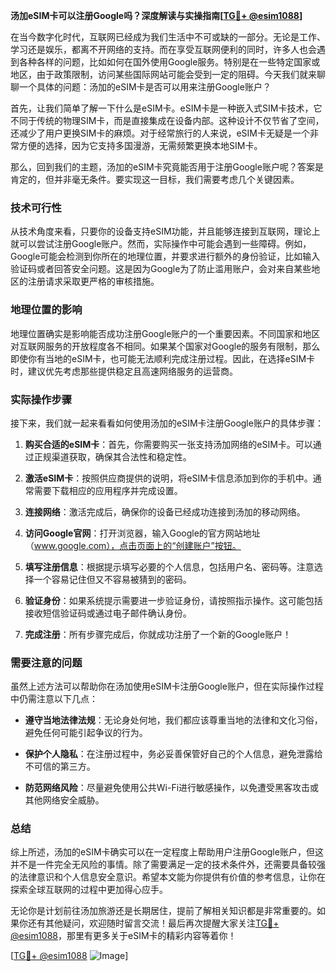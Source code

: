 **汤加eSIM卡可以注册Google吗？深度解读与实操指南[[TG💪+ @esim1088](https://t.me/s/esim1088)]**

在当今数字化时代，互联网已经成为我们生活中不可或缺的一部分。无论是工作、学习还是娱乐，都离不开网络的支持。而在享受互联网便利的同时，许多人也会遇到各种各样的问题，比如如何在国外使用Google服务。特别是在一些特定国家或地区，由于政策限制，访问某些国际网站可能会受到一定的阻碍。今天我们就来聊聊一个具体的问题：汤加的eSIM卡是否可以用来注册Google账户？

首先，让我们简单了解一下什么是eSIM卡。eSIM卡是一种嵌入式SIM卡技术，它不同于传统的物理SIM卡，而是直接集成在设备内部。这种设计不仅节省了空间，还减少了用户更换SIM卡的麻烦。对于经常旅行的人来说，eSIM卡无疑是一个非常方便的选择，因为它支持多国漫游，无需频繁更换本地SIM卡。

那么，回到我们的主题，汤加的eSIM卡究竟能否用于注册Google账户呢？答案是肯定的，但并非毫无条件。要实现这一目标，我们需要考虑几个关键因素。

### 技术可行性

从技术角度来看，只要你的设备支持eSIM功能，并且能够连接到互联网，理论上就可以尝试注册Google账户。然而，实际操作中可能会遇到一些障碍。例如，Google可能会检测到你所在的地理位置，并要求进行额外的身份验证，比如输入验证码或者回答安全问题。这是因为Google为了防止滥用账户，会对来自某些地区的注册请求采取更严格的审核措施。

### 地理位置的影响

地理位置确实是影响能否成功注册Google账户的一个重要因素。不同国家和地区对互联网服务的开放程度各不相同。如果某个国家对Google的服务有限制，那么即使你有当地的eSIM卡，也可能无法顺利完成注册过程。因此，在选择eSIM卡时，建议优先考虑那些提供稳定且高速网络服务的运营商。

### 实际操作步骤

接下来，我们就一起来看看如何使用汤加的eSIM卡注册Google账户的具体步骤：

1. **购买合适的eSIM卡**：首先，你需要购买一张支持汤加网络的eSIM卡。可以通过正规渠道获取，确保其合法性和稳定性。
   
2. **激活eSIM卡**：按照供应商提供的说明，将eSIM卡信息添加到你的手机中。通常需要下载相应的应用程序并完成设置。

3. **连接网络**：激活完成后，确保你的设备已经成功连接到汤加的移动网络。

4. **访问Google官网**：打开浏览器，输入Google的官方网站地址（www.google.com），点击页面上的“创建账户”按钮。

5. **填写注册信息**：根据提示填写必要的个人信息，包括用户名、密码等。注意选择一个容易记住但又不容易被猜到的密码。

6. **验证身份**：如果系统提示需要进一步验证身份，请按照指示操作。这可能包括接收短信验证码或通过电子邮件确认身份。

7. **完成注册**：所有步骤完成后，你就成功注册了一个新的Google账户！

### 需要注意的问题

虽然上述方法可以帮助你在汤加使用eSIM卡注册Google账户，但在实际操作过程中仍需注意以下几点：

- **遵守当地法律法规**：无论身处何地，我们都应该尊重当地的法律和文化习俗，避免任何可能引起争议的行为。
  
- **保护个人隐私**：在注册过程中，务必妥善保管好自己的个人信息，避免泄露给不可信的第三方。

- **防范网络风险**：尽量避免使用公共Wi-Fi进行敏感操作，以免遭受黑客攻击或其他网络安全威胁。

### 总结

综上所述，汤加的eSIM卡确实可以在一定程度上帮助用户注册Google账户，但这并不是一件完全无风险的事情。除了需要满足一定的技术条件外，还需要具备较强的法律意识和个人信息安全意识。希望本文能为你提供有价值的参考信息，让你在探索全球互联网的过程中更加得心应手。

无论你是计划前往汤加旅游还是长期居住，提前了解相关知识都是非常重要的。如果你还有其他疑问，欢迎随时留言交流！最后再次提醒大家关注[TG💪+ @esim1088](https://t.me/s/esim1088)，那里有更多关于eSIM卡的精彩内容等着你！

[[TG💪+ @esim1088](https://t.me/s/esim1088) ![Image](https://i.postimg.cc/4NQfJmqS/Snipaste-2025-05-13-00-14-12.png)]